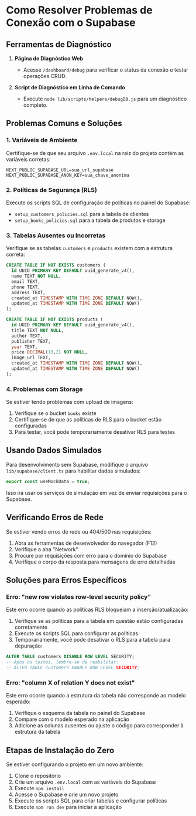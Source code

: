 # Como Resolver Problemas de Conexão com o Supabase

## Ferramentas de Diagnóstico

1. **Página de Diagnóstico Web**
   - Acesse `/dashboard/debug` para verificar o status da conexão e testar operações CRUD.

2. **Script de Diagnóstico em Linha de Comando**
   - Execute `node lib/scripts/helpers/debugDB.js` para um diagnóstico completo.

## Problemas Comuns e Soluções

### 1. Variáveis de Ambiente

Certifique-se de que seu arquivo `.env.local` na raiz do projeto contém as variáveis corretas:

```
NEXT_PUBLIC_SUPABASE_URL=sua_url_supabase
NEXT_PUBLIC_SUPABASE_ANON_KEY=sua_chave_anonima
```

### 2. Políticas de Segurança (RLS)

Execute os scripts SQL de configuração de políticas no painel do Supabase:

- `setup_customers_policies.sql` para a tabela de clientes
- `setup_books_policies.sql` para a tabela de produtos e storage

### 3. Tabelas Ausentes ou Incorretas

Verifique se as tabelas `customers` e `products` existem com a estrutura correta:

```sql
CREATE TABLE IF NOT EXISTS customers (
  id UUID PRIMARY KEY DEFAULT uuid_generate_v4(),
  name TEXT NOT NULL,
  email TEXT,
  phone TEXT,
  address TEXT,
  created_at TIMESTAMP WITH TIME ZONE DEFAULT NOW(),
  updated_at TIMESTAMP WITH TIME ZONE DEFAULT NOW()
);

CREATE TABLE IF NOT EXISTS products (
  id UUID PRIMARY KEY DEFAULT uuid_generate_v4(),
  title TEXT NOT NULL,
  author TEXT,
  publisher TEXT,
  year TEXT,
  price DECIMAL(10,2) NOT NULL,
  image_url TEXT,
  created_at TIMESTAMP WITH TIME ZONE DEFAULT NOW(),
  updated_at TIMESTAMP WITH TIME ZONE DEFAULT NOW()
);
```

### 4. Problemas com Storage

Se estiver tendo problemas com upload de imagens:

1. Verifique se o bucket `books` existe
2. Certifique-se de que as políticas de RLS para o bucket estão configuradas
3. Para testar, você pode temporariamente desativar RLS para testes

## Usando Dados Simulados

Para desenvolvimento sem Supabase, modifique o arquivo `lib/supabase/client.ts` para habilitar dados simulados:

```typescript
export const useMockData = true;
```

Isso irá usar os serviços de simulação em vez de enviar requisições para o Supabase.

## Verificando Erros de Rede

Se estiver vendo erros de rede ou 404/500 nas requisições:

1. Abra as ferramentas de desenvolvedor do navegador (F12)
2. Verifique a aba "Network" 
3. Procure por requisições com erro para o domínio do Supabase
4. Verifique o corpo da resposta para mensagens de erro detalhadas

## Soluções para Erros Específicos

### Erro: "new row violates row-level security policy"

Este erro ocorre quando as políticas RLS bloqueiam a inserção/atualização:

1. Verifique se as políticas para a tabela em questão estão configuradas corretamente
2. Execute os scripts SQL para configurar as políticas
3. Temporariamente, você pode desativar o RLS para a tabela para depuração:

```sql
ALTER TABLE customers DISABLE ROW LEVEL SECURITY;
-- Após os testes, lembre-se de reabilitar:
-- ALTER TABLE customers ENABLE ROW LEVEL SECURITY;
```

### Erro: "column X of relation Y does not exist"

Este erro ocorre quando a estrutura da tabela não corresponde ao modelo esperado:

1. Verifique o esquema da tabela no painel do Supabase 
2. Compare com o modelo esperado na aplicação
3. Adicione as colunas ausentes ou ajuste o código para corresponder à estrutura da tabela

## Etapas de Instalação do Zero

Se estiver configurando o projeto em um novo ambiente:

1. Clone o repositório
2. Crie um arquivo `.env.local` com as variáveis do Supabase
3. Execute `npm install`
4. Acesse o Supabase e crie um novo projeto
5. Execute os scripts SQL para criar tabelas e configurar políticas
6. Execute `npm run dev` para iniciar a aplicação 